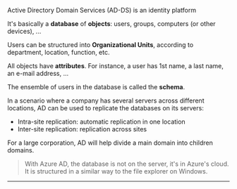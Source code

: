 Active Directory Domain Services (AD-DS) is an identity platform

It's basically a **database** of **objects**: users, groups, computers (or other devices), ...

Users can be structured into **Organizational Units**, according to department, location, function, etc. 

All objects have **attributes**. For instance, a user has 1st name, a last name, an e-mail address, ...

The ensemble of users in the database is called the **schema**. 

In a scenario where a company has several servers across different locations, AD can be used to replicate the databases on its servers:
- Intra-site replication: automatic replication in one location
- Inter-site replication: replication across sites

For a large corporation, AD will help divide a main domain into children domains. 

>With Azure AD, the database is not on the server, it's in Azure's cloud. 
>It is structured in a similar way to the file explorer on Windows.
___

